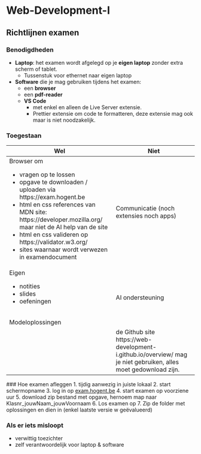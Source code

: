 # Web-Development-I
## Richtlijnen examen
### Benodigdheden
- **Laptop**: het examen wordt afgelegd op je **eigen laptop** zonder extra scherm of tablet.
  - Tussenstuk voor ethernet naar eigen laptop
- **Software** die je mag gebruiken tijdens het examen:
  - een **browser**
  - een **pdf-reader**
  - **VS Code**
    - met enkel en alleen de  Live Server extensie.
    - Prettier extensie om code te formatteren, deze extensie mag ook maar is niet noodzakelijk.
### Toegestaan
<table>
<thead>
<tr>
<th>Wel</th>
<th>Niet</th>
</tr>
</thead>
<tbody>
<tr>
	<td>Browser om<ul><li>vragen op te lossen</li><li>opgave te downloaden / uploaden via <a>https://exam.hogent.be</a></li><li>html en css references van MDN site: <a>https://developer.mozilla.org/</a><br>maar niet de AI help van de site</li><li>html en css valideren op <a>https://validator.w3.org/</a></li><li>sites waarnaar wordt verwezen in examendocument</li></ul></td>
<td>Communicatie (noch extensies noch apps)</td>
</tr>
<tr>
	<td>Eigen<ul><li>notities</li><li>slides</li><li>oefeningen</li></ul><br>Modeloplossingen</td>
<td>AI ondersteuning</td>
</tr>
	<tr><td></td><td>de Github site <a>https://web-development-i.github.io/overview/</a> mag je niet gebruiken, alles moet gedownload zijn.</td></tr>
</tbody>
</table>
### Hoe examen afleggen
1. tijdig aanwezig in juiste lokaal
2. start schermopname
3. log in op <a href="https://exam.hogent.be/">exam.hogent.be</a>
4. start examen op voorziene uur
5. download zip bestand met opgave, hernoem map naar Klasnr_jouwNaam_jouwVoornaam
6. Los examen op
7. Zip de folder met oplossingen en dien in (enkel laatste versie w geëvalueerd)

### Als er iets misloopt
- verwittig toezichter
- zelf verantwoordelijk voor laptop & software
